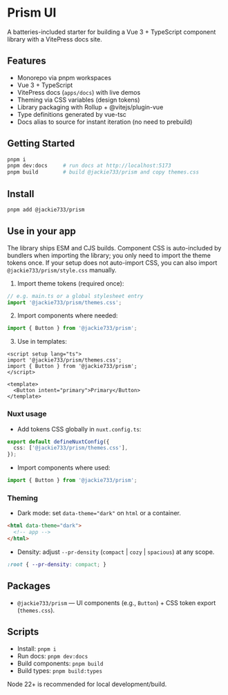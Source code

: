 # Prism UI

A batteries-included starter for building a Vue 3 + TypeScript component library with a VitePress docs site.

## Features

- Monorepo via pnpm workspaces
- Vue 3 + TypeScript
- VitePress docs (`apps/docs`) with live demos
- Theming via CSS variables (design tokens)
- Library packaging with Rollup + @vitejs/plugin-vue
- Type definitions generated by vue-tsc
- Docs alias to source for instant iteration (no need to prebuild)

## Getting Started

```bash
pnpm i
pnpm dev:docs     # run docs at http://localhost:5173
pnpm build        # build @jackie733/prism and copy themes.css
```

## Install

```bash
pnpm add @jackie733/prism
```

## Use in your app

The library ships ESM and CJS builds. Component CSS is auto-included by bundlers when importing the library; you only need to import the theme tokens once. If your setup does not auto-import CSS, you can also import `@jackie733/prism/style.css` manually.

1) Import theme tokens (required once):

```ts
// e.g. main.ts or a global stylesheet entry
import '@jackie733/prism/themes.css';
```

2) Import components where needed:

```ts
import { Button } from '@jackie733/prism';
```

3) Use in templates:

```vue
<script setup lang="ts">
import '@jackie733/prism/themes.css';
import { Button } from '@jackie733/prism';
</script>

<template>
  <Button intent="primary">Primary</Button>
</template>
```

### Nuxt usage

- Add tokens CSS globally in `nuxt.config.ts`:

```ts
export default defineNuxtConfig({
  css: ['@jackie733/prism/themes.css'],
});
```

- Import components where used:

```ts
import { Button } from '@jackie733/prism';
```

### Theming

- Dark mode: set `data-theme="dark"` on `html` or a container.

```html
<html data-theme="dark">
  <!-- app -->
</html>
```

- Density: adjust `--pr-density` (`compact` | `cozy` | `spacious`) at any scope.

```css
:root { --pr-density: compact; }
```

## Packages

- `@jackie733/prism` — UI components (e.g., `Button`) + CSS token export (`themes.css`).

## Scripts

- Install: `pnpm i`
- Run docs: `pnpm dev:docs`
- Build components: `pnpm build`
- Build types: `pnpm build:types`

Node 22+ is recommended for local development/build.
